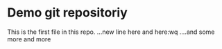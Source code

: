 # Demo git repositoriy

This is the first file in this repo.
...new line here
and here:wq
....and some more and more
